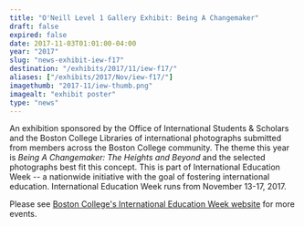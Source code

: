 ```yaml
---
title: "O'Neill Level 1 Gallery Exhibit: Being A Changemaker"
draft: false
expired: false
date: 2017-11-03T01:01:00-04:00
year: "2017"
slug: "news-exhibit-iew-f17"
destination: "/exhibits/2017/11/iew-f17/"
aliases: ["/exhibits/2017/Nov/iew-f17/"]
imagethumb: "2017-11/iew-thumb.png"
imagealt: "exhibit poster"
type: "news"
---
```


An exhibition sponsored by the Office of International Students & Scholars and the Boston College Libraries of international photographs submitted from members across the Boston College community. The theme this year is <em>Being A Changemaker: The Heights and Beyond</em> and the selected photographs best fit this concept. This is part of International Education Week -- a nationwide initiative with the goal of fostering international education. International Education Week runs from November 13-17, 2017.

Please see <a href="https://www.bc.edu/offices/international/events/iew">Boston College's International Education Week website</a> for more events.
